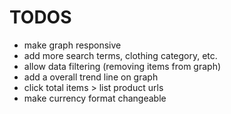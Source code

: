 # TODOS
- make graph responsive
- add more search terms, clothing category, etc.
- allow data filtering (removing items from graph)
- add a overall trend line on graph
- click total items > list product urls
- make currency format changeable
